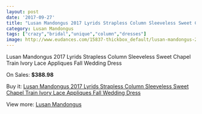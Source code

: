 ```yaml
---
layout: post
date: '2017-09-27'
title: "Lusan Mandongus 2017 Lyrids Strapless Column Sleeveless Sweet Chapel Train Ivory Lace Appliques Fall Wedding Dress"
category: Lusan Mandongus
tags: ["crazy","bridal","unique","column","dresses"]
image: http://www.eudances.com/15837-thickbox_default/lusan-mandongus-2017-lyrids-strapless-column-sleeveless-sweet-chapel-train-ivory-lace-appliques-fall-wedding-dress.jpg
---
```

Lusan Mandongus 2017 Lyrids Strapless Column Sleeveless Sweet Chapel Train Ivory Lace Appliques Fall Wedding Dress

On Sales: **$388.98**
<a href="https://www.eudances.com/en/lusan-mandongus/4666-lusan-mandongus-2017-lyrids-strapless-column-sleeveless-sweet-chapel-train-ivory-lace-appliques-fall-wedding-dress.html"><amp-img layout="responsive" width="600" height="600" src="//www.eudances.com/15837-thickbox_default/lusan-mandongus-2017-lyrids-strapless-column-sleeveless-sweet-chapel-train-ivory-lace-appliques-fall-wedding-dress.jpg" alt="Lusan Mandongus 2017 Lyrids Strapless Column Sleeveless Sweet Chapel Train Ivory Lace Appliques Fall Wedding Dress 0" /></a>
<a href="https://www.eudances.com/en/lusan-mandongus/4666-lusan-mandongus-2017-lyrids-strapless-column-sleeveless-sweet-chapel-train-ivory-lace-appliques-fall-wedding-dress.html"><amp-img layout="responsive" width="600" height="600" src="//www.eudances.com/15840-thickbox_default/lusan-mandongus-2017-lyrids-strapless-column-sleeveless-sweet-chapel-train-ivory-lace-appliques-fall-wedding-dress.jpg" alt="Lusan Mandongus 2017 Lyrids Strapless Column Sleeveless Sweet Chapel Train Ivory Lace Appliques Fall Wedding Dress 1" /></a>
<a href="https://www.eudances.com/en/lusan-mandongus/4666-lusan-mandongus-2017-lyrids-strapless-column-sleeveless-sweet-chapel-train-ivory-lace-appliques-fall-wedding-dress.html"><amp-img layout="responsive" width="600" height="600" src="//www.eudances.com/15839-thickbox_default/lusan-mandongus-2017-lyrids-strapless-column-sleeveless-sweet-chapel-train-ivory-lace-appliques-fall-wedding-dress.jpg" alt="Lusan Mandongus 2017 Lyrids Strapless Column Sleeveless Sweet Chapel Train Ivory Lace Appliques Fall Wedding Dress 2" /></a>
<a href="https://www.eudances.com/en/lusan-mandongus/4666-lusan-mandongus-2017-lyrids-strapless-column-sleeveless-sweet-chapel-train-ivory-lace-appliques-fall-wedding-dress.html"><amp-img layout="responsive" width="600" height="600" src="//www.eudances.com/15838-thickbox_default/lusan-mandongus-2017-lyrids-strapless-column-sleeveless-sweet-chapel-train-ivory-lace-appliques-fall-wedding-dress.jpg" alt="Lusan Mandongus 2017 Lyrids Strapless Column Sleeveless Sweet Chapel Train Ivory Lace Appliques Fall Wedding Dress 3" /></a>

Buy it: [Lusan Mandongus 2017 Lyrids Strapless Column Sleeveless Sweet Chapel Train Ivory Lace Appliques Fall Wedding Dress](https://www.eudances.com/en/lusan-mandongus/4666-lusan-mandongus-2017-lyrids-strapless-column-sleeveless-sweet-chapel-train-ivory-lace-appliques-fall-wedding-dress.html "Lusan Mandongus 2017 Lyrids Strapless Column Sleeveless Sweet Chapel Train Ivory Lace Appliques Fall Wedding Dress")

View more: [Lusan Mandongus](https://www.eudances.com/en/87-lusan-mandongus "Lusan Mandongus")